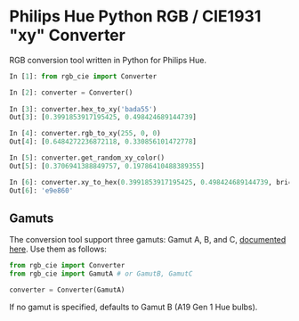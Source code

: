 # Philips Hue Python RGB / CIE1931 "xy" Converter

RGB conversion tool written in Python for Philips Hue.

```python
In [1]: from rgb_cie import Converter

In [2]: converter = Converter()
		
In [3]: converter.hex_to_xy('bada55')
Out[3]: [0.3991853917195425, 0.498424689144739]

In [4]: converter.rgb_to_xy(255, 0, 0)
Out[4]: [0.6484272236872118, 0.330856101472778]

In [5]: converter.get_random_xy_color()
Out[5]: [0.3706941388849757, 0.19786410488389355]

In [6]: converter.xy_to_hex(0.3991853917195425, 0.498424689144739, bri=0.8)
Out[6]: 'e9e860'
```

## Gamuts

The conversion tool support three gamuts: Gamut A, B, and C, [documented here](http://www.developers.meethue.com/documentation/supported-lights).  Use them as follows:

```python
from rgb_cie import Converter
from rgb_cie import GamutA # or GamutB, GamutC

converter = Converter(GamutA)
```

If no gamut is specified, defaults to Gamut B (A19 Gen 1 Hue bulbs).
